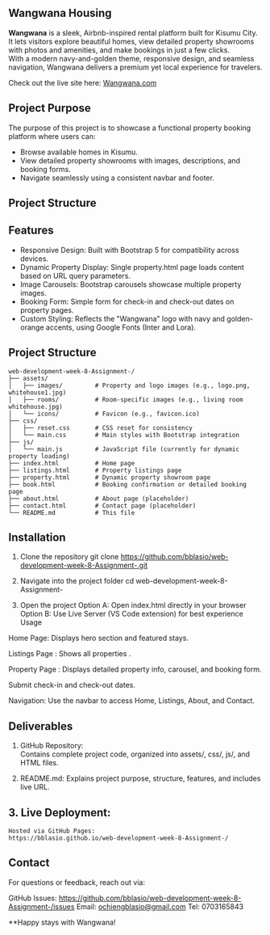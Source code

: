 
## Wangwana Housing  

**Wangwana** is a sleek, Airbnb-inspired rental platform built for Kisumu City.   
It lets visitors explore beautiful homes, view detailed property showrooms with photos and amenities, and make bookings in just a few clicks.   
With a modern navy-and-golden theme, responsive design, and seamless navigation, Wangwana delivers a premium yet local experience for travelers. 

Check out the live site here: [Wangwana.com](https://bblasio.github.io/web-development-week-8-Assignment-/)   

## Project Purpose  
The purpose of this project is to showcase a functional property booking platform where users can:  
- Browse available homes in Kisumu.  
- View detailed property showrooms with images, descriptions, and booking forms.  
- Navigate seamlessly using a consistent navbar and footer.  


## Project Structure  

 ## Features

- Responsive Design: Built with Bootstrap 5 for compatibility across devices. 
- Dynamic Property Display: Single property.html page loads content based on URL query parameters. 
- Image Carousels: Bootstrap carousels showcase multiple property images. 
- Booking Form: Simple form for check-in and check-out dates on property pages. 
- Custom Styling: Reflects the "Wangwana" logo with navy and golden-orange accents, using Google Fonts (Inter and Lora). 

## Project Structure
```
web-development-week-8-Assignment-/ 
├── assets/
│   ├── images/         # Property and logo images (e.g., logo.png, whitehouse1.jpg)
│   ├── rooms/          # Room-specific images (e.g., living room whitehouse.jpg)
│   └── icons/          # Favicon (e.g., favicon.ico)
├── css/
│   ├── reset.css       # CSS reset for consistency
│   └── main.css        # Main styles with Bootstrap integration
├── js/
│   └── main.js         # JavaScript file (currently for dynamic property loading)
├── index.html          # Home page
├── listings.html       # Property listings page
├── property.html       # Dynamic property showroom page
├── book.html           # Booking confirmation or detailed booking page
├── about.html          # About page (placeholder)
├── contact.html        # Contact page (placeholder)
└── README.md           # This file
```
## Installation

 1. Clone the repository 
git clone https://github.com/bblasio/web-development-week-8-Assignment-.git 

 2. Navigate into the project folder 
cd web-development-week-8-Assignment-

 3. Open the project 
 Option A: Open index.html directly in your browser 
 Option B: Use Live Server (VS Code extension) for best experience 
 Usage 

 Home Page: Displays hero section and featured stays. 

 Listings Page :  Shows all properties . 

 Property Page :  Displays detailed property info, carousel, and booking form. 

   Submit check-in and check-out dates. 

 Navigation:   Use the navbar to access Home, Listings, About, and Contact. 
 ## Deliverables 

 1. GitHub Repository:  
    Contains complete project code, organized into assets/, css/, js/, and HTML files. 

 2. README.md: 
   Explains project purpose, structure, features, and includes live URL. 

## 3. Live Deployment: 
    Hosted via GitHub Pages: 
    https://bblasio.github.io/web-development-week-8-Assignment-/ 

   ## Contact
For questions or feedback, reach out via: 

GitHub Issues: https://github.com/bblasio/web-development-week-8-Assignment-/issues 
Email: ochiengblasio@gmail.com 
Tel: 0703165843 

**Happy stays with Wangwana! 

